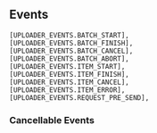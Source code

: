 

## Events

	[UPLOADER_EVENTS.BATCH_START],
    [UPLOADER_EVENTS.BATCH_FINISH],
    [UPLOADER_EVENTS.BATCH_CANCEL],
    [UPLOADER_EVENTS.BATCH_ABORT],
    [UPLOADER_EVENTS.ITEM_START],
    [UPLOADER_EVENTS.ITEM_FINISH],
    [UPLOADER_EVENTS.ITEM_CANCEL],
    [UPLOADER_EVENTS.ITEM_ERROR],
    [UPLOADER_EVENTS.REQUEST_PRE_SEND],

### Cancellable Events